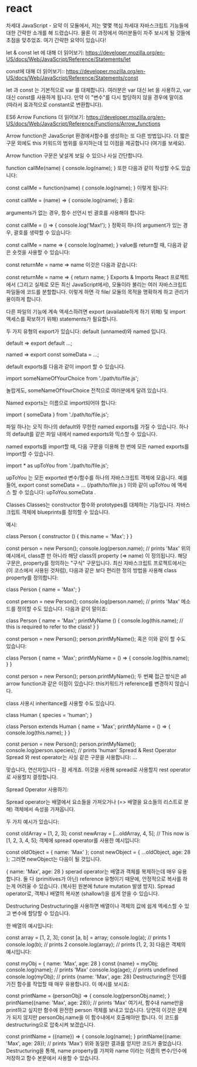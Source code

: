 # react

차세대 JavaScript - 요약
이 모듈에서, 저는 몇몇 핵심 차세대 자바스크립트 기능들에 대한 간략한 소개를 해 드렸습니다. 물론 이 과정에서 여러분들이 자주 보시게 될 것들에 초점을 맞추었죠. 여기 간략한 요약이 있습니다!

let & const
let 에 대해 더 읽어보기: https://developer.mozilla.org/en-US/docs/Web/JavaScript/Reference/Statements/let

const에 대해 더 읽어보기:: https://developer.mozilla.org/en-US/docs/Web/JavaScript/Reference/Statements/const

let 과 const 는 기본적으로 var 를 대체합니다. 여러분은 var 대신 let 을 사용하고, var  대신 const를 사용하게 됩니다. 만약 이 "변수"를 다시 할당하지 않을 경우에 말이죠 (따라서 효과적으로 constant로 변환합니다).

ES6 Arrow Functions
더 읽어보기: https://developer.mozilla.org/en-US/docs/Web/JavaScript/Reference/Functions/Arrow_functions

Arrow function은 JavaScript 환경에서함수를 생성하는 또 다른 방법입니다. 더 짧은 구문 외에도 this 키워드의 범위를 유지하는데 있 이점을 제공합니다 (여기를 보세요).

Arrow function 구문은 낯설게 보일 수 있으나 사실 간단합니다.

function callMe(name) { 
    console.log(name);
}
또한 다음과 같이 작성할 수도 있습니다:

const callMe = function(name) { 
    console.log(name);
}
이렇게 됩니다:

const callMe = (name) => { 
    console.log(name);
}
중요: 

arguments가 없는 경우, 함수 선언시 빈 괄호를 사용해야 합니다:

const callMe = () => { 
    console.log('Max!');
}
정확히 하나의 argument가 있는 경우, 괄호를 생략할 수 있습니다:

const callMe = name => { 
    console.log(name);
}
value를 return할 때, 다음과 같은 숏컷을 사용할 수 있습니다:

const returnMe = name => name
이것은 다음과 같습니다:

const returnMe = name => { 
    return name;
}
Exports & Imports
React 프로젝트에서 (그리고 실제로 모든 최신 JavaScript에서), 모듈이라 불리는 여러 자바스크립트 파일들에 코드를 분할합니다. 이렇게 하면 각 file/ 모듈의 목적을 명확하게 하고 관리가 용이하게 합니다.

다른 파일의 기능에 계속 액세스하려면 export  (available하게 하기 위해) 및 import 엑세스를 확보하기 위해) statements가 필요합니다.

두 가지 유형의 export가 있습니다: default (unnamed)와 named 입니다.

default => export default ...; 

named => export const someData = ...; 

default exports를 다음과 같이 import 할 수 있습니다.

import someNameOfYourChoice from './path/to/file.js'; 

놀랍게도, someNameOfYourChoice  전적으로 여러분에게 달려 있습니다.

Named exports는 이름으로 import되어야 합니다:

import { someData } from './path/to/file.js'; 

파일 하나는 오직 하나의 default와 무한한 named exports를 가질 수 있습니다. 하나의 default를 같은 파일 내에서 named exports와 믹스할 수 있습니다.

named exports를 import할 때, 다음 구문을 이용해 한 번에 모든 named exports를 import할 수 있습니다.

import * as upToYou from './path/to/file.js'; 

upToYou 는 모든 exported 변수/함수를 하나의 자바스크립트 객체에 모읍니다. 예를 들어, export const someData = ...  (/path/to/file.js ) 이와 같이 upToYou 에 액세스 할 수 있습니다: upToYou.someData .

Classes
Classes는 constructor 함수와 prototypes를 대체하는 기능입니다. 자바스크립트 객체에 blueprints를 정의할 수 있습니다.

예시:

class Person {
    constructor () {
        this.name = 'Max';
    }
}
 
const person = new Person();
console.log(person.name); // prints 'Max'
위의 예시에서, class뿐 만 아니라 해당 class의 property (=> name) 이 정의됩니다. 해당 구문은, property를 정의하는 "구식" 구문입니다. 최신 자바스크립트 프로젝트에서는 (이 코스에서 사용된 것처럼), 다음과 같은 보다 편리한 정의 방법을 사용해 class property를 정의합니다:

class Person {
    name = 'Max';
}
 
const person = new Person();
console.log(person.name); // prints 'Max'
메소드를 정의할 수도 있습니다. 다음과 같이 말이죠:

class Person {
    name = 'Max';
    printMyName () {
        console.log(this.name); // this is required to refer to the class!
    }
}
 
const person = new Person();
person.printMyName();
혹은 이와 같이 할 수도 있습니다:

class Person {
    name = 'Max';
    printMyName = () => {
        console.log(this.name);
    }
}
 
const person = new Person();
person.printMyName();
두 번째 접근 방식은 all arrow function과 같은 이점이 있습니다: this키워드가 reference를 변경하지 않습니다.

class 사용시 inheritance를 사용할 수도 있습니다.

class Human {
    species = 'human';
}
 
class Person extends Human {
    name = 'Max';
    printMyName = () => {
        console.log(this.name);
    }
}
 
const person = new Person();
person.printMyName();
console.log(person.species); // prints 'human'
Spread & Rest Operator
Spread 와 rest operator는 사실 같은 구문을 사용합니다: ... 

맞습니다, 연산자입니다 - 점 세개죠. 이것을 사용해 spread로 사용할지 rest operator로 사용할지 결정합니다.

Spread Operator 사용하기:

Spread operator는 배열에서 요소들을 가져오거나 (=> 배열을 요소들의 리스트로 분해) 객체에서 속성을 가져옵니다.

두 가지 예시가 있습니다:

const oldArray = [1, 2, 3];
const newArray = [...oldArray, 4, 5]; // This now is [1, 2, 3, 4, 5];
객체에 spread operator를 사용한 예시입니다:

const oldObject = {
    name: 'Max'
};
const newObject = {
    ...oldObject,
    age: 28
};
그러면 newObject는 다음이 될 것입니다.

{
    name: 'Max',
    age: 28
}
sperad operator는 배열과 객체를 복제하는데 매우 유용합니다. 둘 다  (primitives가 아닌) reference 유형이기 때문에, 안정적으로 복사를 하는게 어려울 수 있습니다. (복사된 원본에 future mutation 발생 방지). Spread operator로, 객체나 배열의 복사본 (shallow!)을 쉽게 얻을 수 있습니다.



Destructuring
Destructuring을 사용하면 배열이나 객체의 값에 쉽게 엑세스할 수 있고 변수에 할당할 수 있습니다.

한 배열의 예시입니다:

const array = [1, 2, 3];
const [a, b] = array;
console.log(a); // prints 1
console.log(b); // prints 2
console.log(array); // prints [1, 2, 3]
다음은 객체의 예시입니다:

const myObj = {
    name: 'Max',
    age: 28
}
const {name} = myObj;
console.log(name); // prints 'Max'
console.log(age); // prints undefined
console.log(myObj); // prints {name: 'Max', age: 28}
Destructuring은 인자를 가진 함수를 작업할 때 매우 유용합니다. 이 예시를 보시죠:

const printName = (personObj) => {
    console.log(personObj.name);
}
printName({name: 'Max', age: 28}); // prints 'Max'
여기서, 함수내 name만을 print하고 싶지만 함수에 완전한 person 객체를 보내고 있습니다. 당연히 이것은 문제가 되지 않지만 personObj.name을 이 함수내에서 호출해야만 합니다. 이 코드를 destructuring으로 압축시켜 보겠습니다.

const printName = ({name}) => {
    console.log(name);
}
printName({name: 'Max', age: 28}); // prints 'Max')
위와 동일한 결과를 얻지만 코드가 줄었습니다. Destructuring을 통해, name property를 가져와 name 이라는 이름의 변수/인수에 저장하고 함수 본문에서 사용할 수 있습니다.
